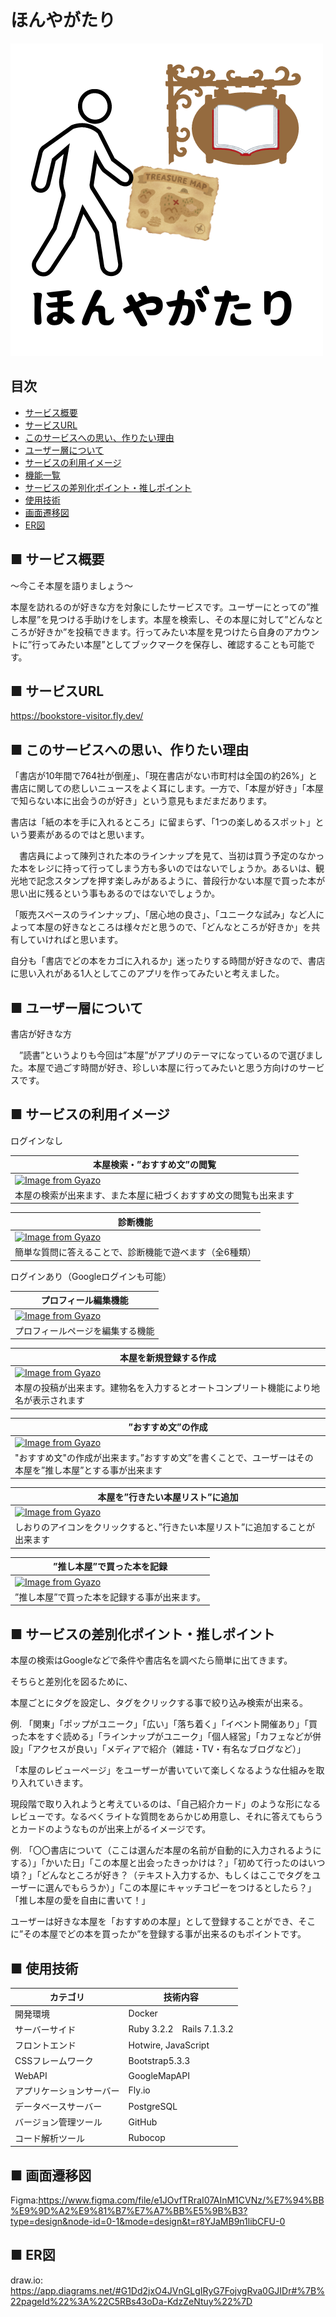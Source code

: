 # ほんやがたり

![アプリのロゴ](app/assets/images/app_logo.png)

## 目次
- [サービス概要](#サービス概要)
- [サービスURL](#サービスURL)
- [このサービスへの思い、作りたい理由](#このサービスへの思い、作りたい理由)
- [ユーザー層について](#ユーザー層について)
- [サービスの利用イメージ](#サービスの利用イメージ)
- [機能一覧](#機能一覧)
- [サービスの差別化ポイント・推しポイント](#サービスの差別化ポイント・推しポイント)
- [使用技術](#使用技術)
- [画面遷移図](#画面遷移図)
- [ER図](#ER図)


## ■ サービス概要

〜今こそ本屋を語りましょう〜

本屋を訪れるのが好きな方を対象にしたサービスです。ユーザーにとっての”推し本屋”を見つける手助けをします。本屋を検索し、その本屋に対して”どんなところが好きか”を投稿できます。行ってみたい本屋を見つけたら自身のアカウントに”行ってみたい本屋”としてブックマークを保存し、確認することも可能です。
　
## ■ サービスURL

https://bookstore-visitor.fly.dev/

## ■ このサービスへの思い、作りたい理由

「書店が10年間で764社が倒産」、「現在書店がない市町村は全国の約26%」と書店に関しての悲しいニュースをよく耳にします。一方で、「本屋が好き」「本屋で知らない本に出会うのが好き」という意見もまだまだあります。

書店は「紙の本を手に入れるところ」に留まらず、「1つの楽しめるスポット」という要素があるのではと思います。

　書店員によって陳列された本のラインナップを見て、当初は買う予定のなかった本をレジに持って行ってしまう方も多いのではないでしょうか。あるいは、観光地で記念スタンプを押す楽しみがあるように、普段行かない本屋で買った本が思い出に残るという事もあるのではないでしょうか。

「販売スペースのラインナップ」、「居心地の良さ」、「ユニークな試み」など人によって本屋の好きなところは様々だと思うので、「どんなところが好きか」を共有していければと思います。

自分も「書店でどの本をカゴに入れるか」迷ったりする時間が好きなので、書店に思い入れがある1人としてこのアプリを作ってみたいと考えました。

## ■ ユーザー層について

書店が好きな方

　”読書”というよりも今回は”本屋”がアプリのテーマになっているので選びました。本屋で過ごす時間が好き、珍しい本屋に行ってみたいと思う方向けのサービスです。

## ■ サービスの利用イメージ

ログインなし

| 本屋検索・”おすすめ文”の閲覧 |
| --- |
| [![Image from Gyazo](https://i.gyazo.com/167b825affd750f443e82843bb9d8724.gif)](https://gyazo.com/167b825affd750f443e82843bb9d8724) |
| 本屋の検索が出来ます、また本屋に紐づくおすすめ文の閲覧も出来ます |

| 診断機能 |
| --- |
| [![Image from Gyazo](https://i.gyazo.com/fa228afaf41ff1c6da990277b909b9a6.gif)](https://gyazo.com/fa228afaf41ff1c6da990277b909b9a6) |
| 簡単な質問に答えることで、診断機能で遊べます（全6種類） |


ログインあり（Googleログインも可能）

| プロフィール編集機能 |
| --- |
| [![Image from Gyazo](https://i.gyazo.com/f50aea19f579fe03c3b9b673f25d8a8e.gif)](https://gyazo.com/f50aea19f579fe03c3b9b673f25d8a8e) |
| プロフィールページを編集する機能 |

| 本屋を新規登録する作成 |
| --- |
| [![Image from Gyazo](https://i.gyazo.com/d58a8b225368fc3492516b137dda3030.gif)](https://gyazo.com/d58a8b225368fc3492516b137dda3030) |
| 本屋の投稿が出来ます。建物名を入力するとオートコンプリート機能により地名が表示されます |

| ”おすすめ文”の作成 |
| --- |
| [![Image from Gyazo](https://i.gyazo.com/228dfb3b7d9e89b6c348191524b3598e.gif)](https://gyazo.com/228dfb3b7d9e89b6c348191524b3598e) |
| "おすすめ文"の作成が出来ます。”おすすめ文”を書くことで、ユーザーはその本屋を”推し本屋”とする事が出来ます |

| 本屋を”行きたい本屋リスト”に追加 |
| --- |
| [![Image from Gyazo](https://i.gyazo.com/a0da282f8b7f2577eae95bd4dcb25f9e.gif)](https://gyazo.com/a0da282f8b7f2577eae95bd4dcb25f9e) |
| しおりのアイコンをクリックすると、”行きたい本屋リスト”に追加することが出来ます |

| ”推し本屋”で買った本を記録 |
| --- |
| [![Image from Gyazo](https://i.gyazo.com/b38562acebed1a5bd22adb26e7c04e91.gif)](https://gyazo.com/b38562acebed1a5bd22adb26e7c04e91) |
| ”推し本屋”で買った本を記録する事が出来ます。 |

## ■ サービスの差別化ポイント・推しポイント

本屋の検索はGoogleなどで条件や書店名を調べたら簡単に出てきます。

そちらと差別化を図るために、

本屋ごとにタグを設定し、タグをクリックする事で絞り込み検索が出来る。

例. 「関東」「ポップがユニーク」「広い」「落ち着く」「イベント開催あり」「買った本をすぐ読める」「ラインナップがユニーク」「個人経営」「カフェなどが併設」「アクセスが良い」「メディアで紹介（雑誌・TV・有名なブログなど）」

「本屋のレビューページ」をユーザーが書いていて楽しくなるような仕組みを取り入れていきます。

現段階で取り入れようと考えているのは、「自己紹介カード」のような形になるレビューです。なるべくライトな質問をあらかじめ用意し、それに答えてもらうとカードのようなものが出来上がるイメージです。

例. 「〇〇書店について（ここは選んだ本屋の名前が自動的に入力されるようにする）」「かいた日」「この本屋と出会ったきっかけは？」「初めて行ったのはいつ頃？」「どんなところが好き？（テキスト入力するか、もしくはここでタグをユーザーに選んでもらうか）」「この本屋にキャッチコピーをつけるとしたら？」「推し本屋の愛を自由に書いて！」

ユーザーは好きな本屋を「おすすめの本屋」として登録することができ、そこに”その本屋でどの本を買ったか”を登録する事が出来るのもポイントです。

## ■ 使用技術

| カテゴリ | 技術内容 |
| ---| --- |
| 開発環境 | Docker |
| サーバーサイド | Ruby 3.2.2　Rails 7.1.3.2 |
| フロントエンド | Hotwire, JavaScript |
| CSSフレームワーク | Bootstrap5.3.3 |
| WebAPI | GoogleMapAPI |
| アプリケーションサーバー | Fly.io |
| データベースサーバー | PostgreSQL |
| バージョン管理ツール | GitHub |
| コード解析ツール | Rubocop |

## ■ 画面遷移図
Figma:https://www.figma.com/file/e1JOvfTRraI07AInM1CVNz/%E7%94%BB%E9%9D%A2%E9%81%B7%E7%A7%BB%E5%9B%B3?type=design&node-id=0-1&mode=design&t=r8YJaMB9n1libCFU-0

## ■ ER図
draw.io: https://app.diagrams.net/#G1Dd2jxO4JVnGLgIRyG7FojvgRva0GJIDr#%7B%22pageId%22%3A%22C5RBs43oDa-KdzZeNtuy%22%7D